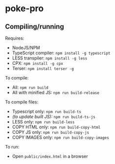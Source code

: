 # poke-pro

## Compiling/running
Requires: 
- NodeJS/NPM
- TypeScript compiler: `npm install -g typescript`
- LESS transpiler: `npm install -g less`
- CPX: `npm install -g cpx`
- Terser: `npm install terser -g`

To compile:
 - All: `npm run build`
 - All with minified JS: `npm run build-release`

 To compile files:
 - Typescript only: `npm run build-ts`
 - *(to update built JS):* `npm run build-ts-js`
 - LESS only: `npm run build-less`
 - COPY HTML only: `npm run build-copy-html`
 - COPY JS only: `npm run build-copy-js`
 - COPY IMAGES only: `npm run build-copy-images`

 To run:
 - Open `public/index.html` in a browser